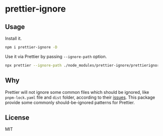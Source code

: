 # prettier-ignore

## Usage

Install it.

```sh
npm i prettier-ignore -D
```

Use it via Prettier by passing `--ignore-path` option.

```sh
npx prettier --ignore-path ./node_modules/prettier-ignore/prettierignore .
```

## Why

Prettier will not ignore some common files which should be ignored, like `pnpm-lock.yaml` file and `dist` folder, according to their [issues](https://github.com/prettier/prettier/issues/14517). This package provide some commonly should-be-ignored patterns for Prettier.

## License

MIT
